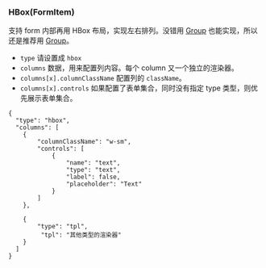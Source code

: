 ### HBox(FormItem)

支持 form 内部再用 HBox 布局，实现左右排列。没错用 [Group](./group.md) 也能实现，所以还是推荐用 [Group](./group.md)。

-   `type` 请设置成 `hbox`
-   `columns` 数据，用来配置列内容。每个 column 又一个独立的渲染器。
-   `columns[x].columnClassName` 配置列的 `className`。
-   `columns[x].controls` 如果配置了表单集合，同时没有指定 type 类型，则优先展示表单集合。

```schema:height="200" scope="form-item"
{
  "type": "hbox",
  "columns": [
    {
        "columnClassName": "w-sm",
        "controls": [
            {
                "name": "text",
                "type": "text",
                "label": false,
                "placeholder": "Text"
            }
        ]
    },

    {
        "type": "tpl",
         "tpl": "其他类型的渲染器"
    }
  ]
}
```
